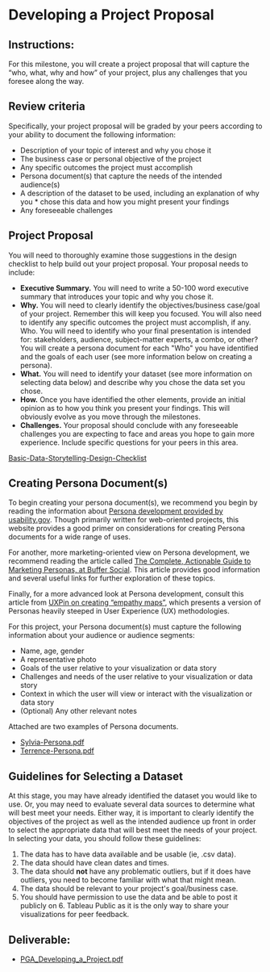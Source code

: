 # Developing a Project Proposal

## Instructions:
For this milestone, you will create a project proposal that will capture the “who, what, why and how” of your project, plus any challenges that you foresee along the way.

## Review criteria
Specifically, your project proposal will be graded by your peers according to your ability to document the following information:
* Description of your topic of interest and why you chose it
* The business case or personal objective of the project
* Any specific outcomes the project must accomplish
* Persona document(s) that capture the needs of the intended audience(s)
* A description of the dataset to be used, including an explanation of why you * chose this data and how you might present your findings
* Any foreseeable challenges

## Project Proposal
You will need to thoroughly examine those suggestions in the design checklist to help build out your project proposal. Your proposal needs to include:

* **Executive Summary.** You will need to write a 50-100 word executive summary that introduces your topic and why you chose it.
* **Why.** You will need to clearly identify the objectives/business case/goal of your project. Remember this will keep you focused. You will also need to identify any specific outcomes the project must accomplish, if any.
Who. You will need to identify who your final presentation is intended for: stakeholders, audience, subject-matter experts, a combo, or other? You will create a persona document for each "Who" you have identified and the goals of each user (see more information below on creating a persona).
* **What.** You will need to identify your dataset (see more information on selecting data below) and describe why you chose the data set you chose.
* **How.** Once you have identified the other elements, provide an initial opinion as to how you think you present your findings. This will obviously evolve as you move through the milestones.
* **Challenges.** Your proposal should conclude with any foreseeable challenges you are expecting to face and areas you hope to gain more experience. Include specific questions for your peers in this area.

[Basic-Data-Storytelling-Design-Checklist](./Basic-Data-Storytelling-Design-Checklist-TEMPLATE.pdf)

## Creating Persona Document(s)
To begin creating your persona document(s), we recommend you begin by reading the information about [Persona development provided by usability.gov](https://www.usability.gov/how-to-and-tools/methods/personas.html). Though primarily written for web-oriented projects, this website provides a good primer on considerations for creating Persona documents for a wide range of uses.

For another, more marketing-oriented view on Persona development, we recommend reading the article called [The Complete, Actionable Guide to Marketing Personas, at Buffer Social](https://blog.bufferapp.com/marketing-personas-beginners-guide). This article provides good information and several useful links for further exploration of these topics.  

Finally, for a more advanced look at Persona development, consult this article from [UXPin on creating “empathy maps”](https://www.uxpin.com/studio/blog/the-practical-guide-to-empathy-maps-creating-a-10-minute-persona/), which presents a version of Personas heavily steeped in User Experience (UX) methodologies.

For this project, your Persona document(s) must capture the following information about your audience or audience segments:
* Name, age, gender
* A representative photo
* Goals of the user relative to your visualization or data story
* Challenges and needs of the user relative to your visualization or data story
* Context in which the user will view or interact with the visualization or data story
* (Optional) Any other relevant notes

Attached are two examples of Persona documents.
* [Sylvia-Persona.pdf](./Sylvia-Persona.pdf)
* [Terrence-Persona.pdf](./Terrence-Persona.pdf)

## Guidelines for Selecting a Dataset

At this stage, you may have already identified the dataset you would like to use. Or, you may need to evaluate several data sources to determine what will best meet your needs. Either way, it is important to clearly identify the objectives of the project as well as the intended audience up front in order to select the appropriate data that will best meet the needs of your project. In selecting your data, you should follow these guidelines:

1. The data has to have data available and be usable (ie, .csv data).
2. The data should have clean dates and times.
3. The data should **not** have any problematic outliers, but if it does have outliers, you need to become familiar with what that might mean.
4. The data should be relevant to your project's goal/business case.
5. You should have permission to use the data and be able to post it publicly on 6. Tableau Public as it is the only way to share your visualizations for peer feedback.

## Deliverable:
* [PGA_Developing_a_Project.pdf](./PGA_Developing_a_Project.pdf)
